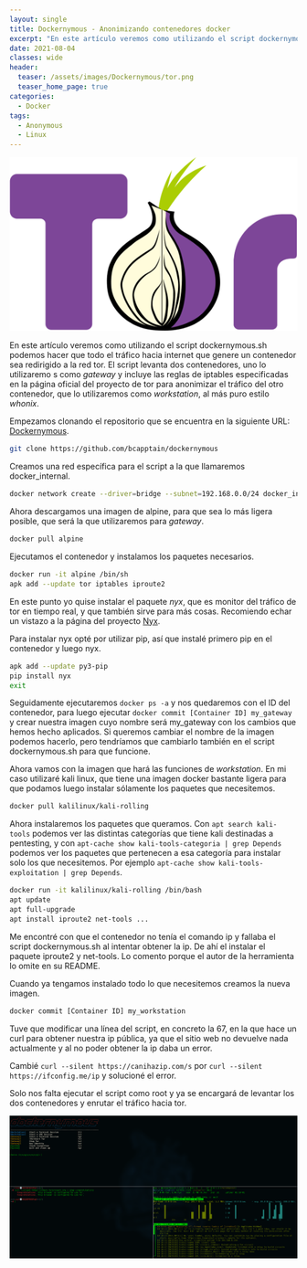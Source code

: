 ```yaml
---
layout: single
title: Dockernymous - Anonimizando contenedores docker
excerpt: "En este artículo veremos como utilizando el script dockernymous.sh podemos hacer que todo el tráfico hacia internet que genere un contenedor sea redirigido a la red tor. El script levanta dos contenedores, uno lo utilizaremos como *gateway* y incluye las reglas de iptables especificadas en la página oficial del proyecto de tor para anonimizar el tráfico del otro contenedor, que lo utilizaremos como *workstation*, al más puro estilo *whonix*."
date: 2021-08-04
classes: wide
header:
  teaser: /assets/images/Dockernymous/tor.png
  teaser_home_page: true
categories:
  - Docker
tags:
  - Anonymous
  - Linux
---
```


![](/assets/images/Dockernymous/tor.png)

En este artículo veremos como utilizando el script dockernymous.sh podemos hacer que todo el tráfico hacia internet que genere un contenedor sea redirigido a la red tor. El script levanta dos contenedores, uno lo utilizaremo  s como *gateway* y incluye las reglas de iptables especificadas en la página oficial del proyecto de tor para anonimizar el tráfico del otro contenedor, que lo utilizaremos como *workstation*, al más puro estilo *whonix*.

Empezamos clonando el repositorio que se encuentra en la siguiente URL: [Dockernymous](https://github.com/bcapptain/dockernymous).
```bash
git clone https://github.com/bcapptain/dockernymous
```

Creamos una red específica para el script a la que llamaremos docker_internal.

```bash
docker network create --driver=bridge --subnet=192.168.0.0/24 docker_internal
```

Ahora descargamos una imagen de alpine, para que sea lo más ligera posible, que será la que utilizaremos para *gateway*.

```bash
docker pull alpine
```

Ejecutamos el contenedor y instalamos los paquetes necesarios.

```bash
docker run -it alpine /bin/sh
apk add --update tor iptables iproute2
```

En este punto yo quise instalar el paquete *nyx*, que es monitor del tráfico de tor en tiempo real, y que también sirve para más cosas. Recomiendo echar un vistazo a la página del proyecto [Nyx](https://nyx.torproject.org/).

Para instalar nyx opté por utilizar pip, así que instalé primero pip en el contenedor y luego nyx.

```bash
apk add --update py3-pip
pip install nyx
exit
```

Seguidamente ejecutaremos ```docker ps -a``` y nos quedaremos con el ID del contenedor, para luego ejecutar ```docker commit [Container ID] my_gateway``` y crear nuestra imagen cuyo nombre será my_gateway con los cambios que hemos hecho aplicados. Si queremos cambiar el nombre de la imagen podemos hacerlo, pero tendríamos que cambiarlo también en el script dockernymous.sh para que funcione.

Ahora vamos con la imagen que hará las funciones de *workstation*. En mi caso utilizaré kali linux, que tiene una imagen docker bastante ligera para que podamos luego instalar sólamente los paquetes que necesitemos.

```bash
docker pull kalilinux/kali-rolling
```
Ahora instalaremos los paquetes que queramos. Con ```apt search kali-tools``` podemos ver las distintas categorías que tiene kali destinadas a pentesting, y con ```apt-cache show kali-tools-categoria | grep Depends``` podemos ver los paquetes que pertenecen a esa categoría para instalar solo los que necesitemos. Por ejemplo ```apt-cache show kali-tools-exploitation | grep Depends```.

```bash
docker run -it kalilinux/kali-rolling /bin/bash
apt update
apt full-upgrade
apt install iproute2 net-tools ...
```

Me encontré con que el contenedor no tenía el comando ip y fallaba el script dockernymous.sh al intentar obtener la ip. De ahí el instalar el paquete iproute2 y net-tools. Lo comento porque el autor de la herramienta lo omite en su README.

Cuando ya tengamos instalado todo lo que necesitemos creamos la nueva imagen.

```bash
docker commit [Container ID] my_workstation

```

Tuve que modificar una línea del script, en concreto la 67, en la que hace un curl para obtener nuestra ip pública, ya que el sitio web no devuelve nada actualmente y al no poder obtener la ip daba un error.

Cambié ```curl --silent https://canihazip.com/s``` por ```curl --silent https://ifconfig.me/ip``` y solucioné el error.

Solo nos falta ejecutar el script como root y ya se encargará de levantar los dos contenedores y enrutar el tráfico hacia tor.

![](/assets/images/Dockernymous/dockernymous-test2.png)

